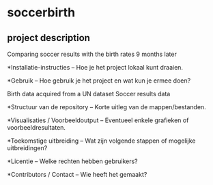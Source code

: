 # soccerbirth

## project description

Comparing soccer results with the birth rates 9 months later

*Installatie-instructies – Hoe je het project lokaal kunt draaien.

*Gebruik – Hoe gebruik je het project en wat kun je ermee doen?

Birth data acquired from a UN dataset
Soccer results data 

*Structuur van de repository – Korte uitleg van de mappen/bestanden.

*Visualisaties / Voorbeeldoutput – Eventueel enkele grafieken of voorbeeldresultaten.

*Toekomstige uitbreiding – Wat zijn volgende stappen of mogelijke uitbreidingen?

*Licentie – Welke rechten hebben gebruikers?

*Contributors / Contact – Wie heeft het gemaakt?